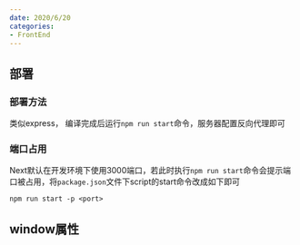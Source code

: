 ```yaml
---
date: 2020/6/20
categories:
- FrontEnd
---
```


## 部署

### 部署方法

类似express， 编译完成后运行`npm run start`命令，服务器配置反向代理即可

### 端口占用

Next默认在开发环境下使用3000端口，若此时执行`npm run start`命令会提示端口被占用，将`package.json`文件下script的start命令改成如下即可

```cli
npm run start -p <port>
```

## window属性
